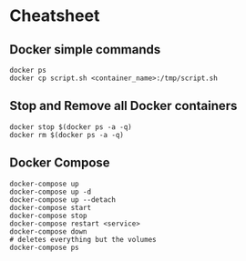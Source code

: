 
# Cheatsheet

## Docker simple commands

```
docker ps
docker cp script.sh <container_name>:/tmp/script.sh
```

## Stop and Remove all Docker containers

```
docker stop $(docker ps -a -q)
docker rm $(docker ps -a -q)
```

## Docker Compose

```
docker-compose up
docker-compose up -d
docker-compose up --detach
docker-compose start
docker-compose stop
docker-compose restart <service>
docker-compose down
# deletes everything but the volumes
docker-compose ps
```
